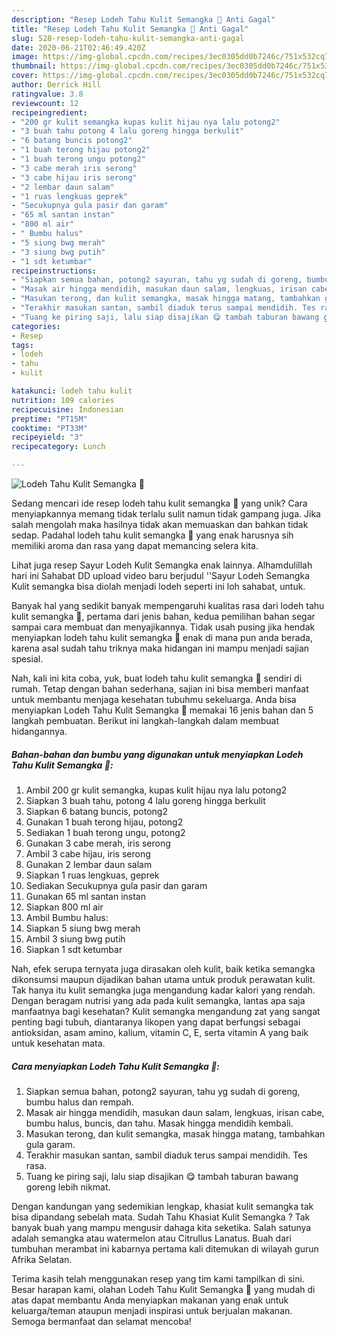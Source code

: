 ```yaml
---
description: "Resep Lodeh Tahu Kulit Semangka 🍉 Anti Gagal"
title: "Resep Lodeh Tahu Kulit Semangka 🍉 Anti Gagal"
slug: 528-resep-lodeh-tahu-kulit-semangka-anti-gagal
date: 2020-06-21T02:46:49.420Z
image: https://img-global.cpcdn.com/recipes/3ec0305dd0b7246c/751x532cq70/lodeh-tahu-kulit-semangka-🍉-foto-resep-utama.jpg
thumbnail: https://img-global.cpcdn.com/recipes/3ec0305dd0b7246c/751x532cq70/lodeh-tahu-kulit-semangka-🍉-foto-resep-utama.jpg
cover: https://img-global.cpcdn.com/recipes/3ec0305dd0b7246c/751x532cq70/lodeh-tahu-kulit-semangka-🍉-foto-resep-utama.jpg
author: Derrick Hill
ratingvalue: 3.8
reviewcount: 12
recipeingredient:
- "200 gr kulit semangka kupas kulit hijau nya lalu potong2"
- "3 buah tahu potong 4 lalu goreng hingga berkulit"
- "6 batang buncis potong2"
- "1 buah terong hijau potong2"
- "1 buah terong ungu potong2"
- "3 cabe merah iris serong"
- "3 cabe hijau iris serong"
- "2 lembar daun salam"
- "1 ruas lengkuas geprek"
- "Secukupnya gula pasir dan garam"
- "65 ml santan instan"
- "800 ml air"
- " Bumbu halus"
- "5 siung bwg merah"
- "3 siung bwg putih"
- "1 sdt ketumbar"
recipeinstructions:
- "Siapkan semua bahan, potong2 sayuran, tahu yg sudah di goreng, bumbu halus dan rempah."
- "Masak air hingga mendidih, masukan daun salam, lengkuas, irisan cabe, bumbu halus, buncis, dan tahu. Masak hingga mendidih kembali."
- "Masukan terong, dan kulit semangka, masak hingga matang, tambahkan gula garam."
- "Terakhir masukan santan, sambil diaduk terus sampai mendidih. Tes rasa."
- "Tuang ke piring saji, lalu siap disajikan 😋 tambah taburan bawang goreng lebih nikmat."
categories:
- Resep
tags:
- lodeh
- tahu
- kulit

katakunci: lodeh tahu kulit 
nutrition: 109 calories
recipecuisine: Indonesian
preptime: "PT15M"
cooktime: "PT33M"
recipeyield: "3"
recipecategory: Lunch

---
```



![Lodeh Tahu Kulit Semangka 🍉](https://img-global.cpcdn.com/recipes/3ec0305dd0b7246c/751x532cq70/lodeh-tahu-kulit-semangka-🍉-foto-resep-utama.jpg)

Sedang mencari ide resep lodeh tahu kulit semangka 🍉 yang unik? Cara menyiapkannya memang tidak terlalu sulit namun tidak gampang juga. Jika salah mengolah maka hasilnya tidak akan memuaskan dan bahkan tidak sedap. Padahal lodeh tahu kulit semangka 🍉 yang enak harusnya sih memiliki aroma dan rasa yang dapat memancing selera kita.

Lihat juga resep Sayur Lodeh Kulit Semangka enak lainnya. Alhamdulillah hari ini Sahabat DD upload video baru berjudul &#39;&#39;Sayur Lodeh Semangka Kulit semangka bisa diolah menjadi lodeh seperti ini loh sahabat, untuk.

Banyak hal yang sedikit banyak mempengaruhi kualitas rasa dari lodeh tahu kulit semangka 🍉, pertama dari jenis bahan, kedua pemilihan bahan segar sampai cara membuat dan menyajikannya. Tidak usah pusing jika hendak menyiapkan lodeh tahu kulit semangka 🍉 enak di mana pun anda berada, karena asal sudah tahu triknya maka hidangan ini mampu menjadi sajian spesial.


Nah, kali ini kita coba, yuk, buat lodeh tahu kulit semangka 🍉 sendiri di rumah. Tetap dengan bahan sederhana, sajian ini bisa memberi manfaat untuk membantu menjaga kesehatan tubuhmu sekeluarga. Anda bisa menyiapkan Lodeh Tahu Kulit Semangka 🍉 memakai 16 jenis bahan dan 5 langkah pembuatan. Berikut ini langkah-langkah dalam membuat hidangannya.

<!--inarticleads1-->

##### Bahan-bahan dan bumbu yang digunakan untuk menyiapkan Lodeh Tahu Kulit Semangka 🍉:

1. Ambil 200 gr kulit semangka, kupas kulit hijau nya lalu potong2
1. Siapkan 3 buah tahu, potong 4 lalu goreng hingga berkulit
1. Siapkan 6 batang buncis, potong2
1. Gunakan 1 buah terong hijau, potong2
1. Sediakan 1 buah terong ungu, potong2
1. Gunakan 3 cabe merah, iris serong
1. Ambil 3 cabe hijau, iris serong
1. Gunakan 2 lembar daun salam
1. Siapkan 1 ruas lengkuas, geprek
1. Sediakan Secukupnya gula pasir dan garam
1. Gunakan 65 ml santan instan
1. Siapkan 800 ml air
1. Ambil  Bumbu halus:
1. Siapkan 5 siung bwg merah
1. Ambil 3 siung bwg putih
1. Siapkan 1 sdt ketumbar


Nah, efek serupa ternyata juga dirasakan oleh kulit, baik ketika semangka dikonsumsi maupun dijadikan bahan utama untuk produk perawatan kulit. Tak hanya itu kulit semangka juga mengandung kadar kalori yang rendah. Dengan beragam nutrisi yang ada pada kulit semangka, lantas apa saja manfaatnya bagi kesehatan? Kulit semangka mengandung zat yang sangat penting bagi tubuh, diantaranya likopen yang dapat berfungsi sebagai antioksidan, asam amino, kalium, vitamin C, E, serta vitamin A yang baik untuk kesehatan mata. 

<!--inarticleads2-->

##### Cara menyiapkan Lodeh Tahu Kulit Semangka 🍉:

1. Siapkan semua bahan, potong2 sayuran, tahu yg sudah di goreng, bumbu halus dan rempah.
1. Masak air hingga mendidih, masukan daun salam, lengkuas, irisan cabe, bumbu halus, buncis, dan tahu. Masak hingga mendidih kembali.
1. Masukan terong, dan kulit semangka, masak hingga matang, tambahkan gula garam.
1. Terakhir masukan santan, sambil diaduk terus sampai mendidih. Tes rasa.
1. Tuang ke piring saji, lalu siap disajikan 😋 tambah taburan bawang goreng lebih nikmat.


Dengan kandungan yang sedemikian lengkap, khasiat kulit semangka tak bisa dipandang sebelah mata. Sudah Tahu Khasiat Kulit Semangka ? Tak banyak buah yang mampu mengusir dahaga kita seketika. Salah satunya adalah semangka atau watermelon atau Citrullus Lanatus. Buah dari tumbuhan merambat ini kabarnya pertama kali ditemukan di wilayah gurun Afrika Selatan. 

Terima kasih telah menggunakan resep yang tim kami tampilkan di sini. Besar harapan kami, olahan Lodeh Tahu Kulit Semangka 🍉 yang mudah di atas dapat membantu Anda menyiapkan makanan yang enak untuk keluarga/teman ataupun menjadi inspirasi untuk berjualan makanan. Semoga bermanfaat dan selamat mencoba!
